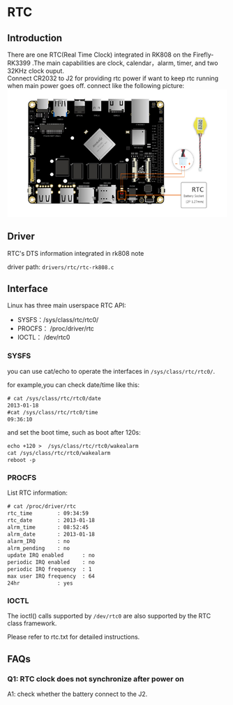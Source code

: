 # RTC
## Introduction
There are one RTC(Real Time Clock) integrated in RK808 on the Firefly-RK3399 .The main capabilities are clock, calendar，alarm, timer, and two 32KHz clock ouput.  
Connect CR2032  to J2 for providing rtc power if want to keep rtc running when main power goes off. connect like the following picture:  
![](img/Rk3399-rtcbat-pos-en.jpg)

## Driver
RTC's DTS information integrated in rk808 note  

driver path: `drivers/rtc/rtc-rk808.c`

## Interface
Linux has three main userspace RTC API:  
* SYSFS：/sys/class/rtc/rtc0/
* PROCFS： /proc/driver/rtc
* IOCTL： /dev/rtc0

### SYSFS
you can use cat/echo to operate the interfaces in `/sys/class/rtc/rtc0/`.  

for example,you can check date/time like this:
```
# cat /sys/class/rtc/rtc0/date
2013-01-18                                                              
#cat /sys/class/rtc/rtc0/time                                            
09:36:10
```
and set the boot time, such as boot after 120s:
```
echo +120 >  /sys/class/rtc/rtc0/wakealarm
cat /sys/class/rtc/rtc0/wakealarm
reboot -p
```
### PROCFS
List RTC information:
```
# cat /proc/driver/rtc                  
rtc_time        : 09:34:59                                   
rtc_date        : 2013-01-18                              
alrm_time       : 08:52:45                            
alrm_date       : 2013-01-18                            
alarm_IRQ       : no                             
alrm_pending    : no                                     
update IRQ enabled      : no                            
periodic IRQ enabled    : no                             
periodic IRQ frequency  : 1                           
max user IRQ frequency  : 64                             
24hr            : yes
```
### IOCTL
The ioctl() calls supported by `/dev/rtc0` are also supported by the RTC class framework.

Please refer to rtc.txt  for detailed instructions.

## FAQs
### Q1: RTC clock does not  synchronize after power on
A1: check whether the battery connect to the J2.
